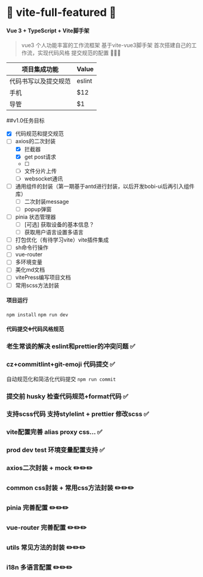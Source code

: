 # 💎 vite-full-featured 💎
#### Vue 3 + TypeScript + Vite脚手架 
> vue3 个人功能丰富的工作流框架 基于vite-vue3脚手架
> 首次搭建自己的工作流，实现代码风格 提交规范的配置 🎉🎉🎉



项目集成功能 | Value
-------- | -----
代码书写以及提交规范 | eslint
手机 | $12
导管 | $1





##v1.0任务目标
- [x] 代码规范和提交规范
- [ ] axios的二次封装 
  - [x] 拦截器 
  - [x] get post请求
  - [ ] 
  - [ ] 文件分片上传
  - [ ] websocket通讯
- [ ] 通用组件的封装（第一期基于antd进行封装，以后开发bobi-ui后再引入组件库）
  - [ ] 二次封装message
  - [ ] popup弹窗
- [ ] pinia 状态管理器
  - [ ] [可选] 获取设备的基本信息？
  - [ ] 获取用户语言设置多语言
- [ ] 打包优化（有待学习vite）vite插件集成
- [ ] sh命令行操作
- [ ] vue-router
- [ ] 多环境变量
- [ ] 美化md文档
- [ ] vitePress编写项目文档
- [ ] 常用scss方法封装

#### 项目运行
```npm install```
```npm run dev```

#### 代码提交➕代码风格规范


### 老生常谈的解决 eslint和prettier的冲突问题 ✅

### cz+commitlint+git-emoji 代码提交 ✅

自动规范化和简洁化代码提交
`npm run commit`

### 提交前 husky 检查代码规范+format代码 ✅

### 支持scss代码 支持stylelint + prettier 修改scss ✅

### vite配置完善 alias proxy css... ✅

### prod dev test 环境变量配置支持 ✅

### axios二次封装 + mock ✏️✏️✏️

### common css封装 + 常用css方法封装 ✏️✏️✏️

### pinia 完善配置 ✏️✏️✏️

### vue-router 完善配置 ✏️✏️✏️

### utils 常见方法的封装 ✏️✏️✏️

### i18n 多语言配置 ✏️✏️✏️

